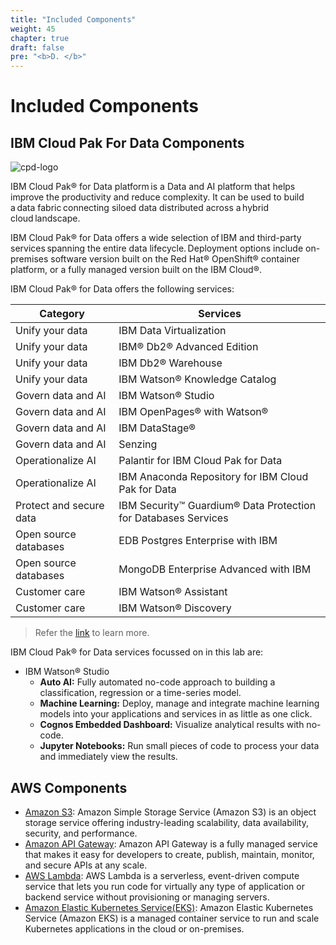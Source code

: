 ```yaml
---
title: "Included Components"
weight: 45
chapter: true
draft: false
pre: "<b>D. </b>"
---
```


# Included Components

## IBM Cloud Pak For Data Components

![cpd-logo](/images/50_low_no_code_ml_Lab/cpd-logo.png)

IBM Cloud Pak® for Data platform is a Data and AI platform that helps improve the productivity and reduce complexity. It can be used to build a data fabric connecting siloed data distributed across a hybrid cloud landscape.

IBM Cloud Pak® for Data offers a wide selection of IBM and third-party services spanning the entire data lifecycle. Deployment options include on-premises software version built on the Red Hat® OpenShift® container platform, or a fully managed version built on the IBM Cloud®.

IBM Cloud Pak® for Data offers the following services:

Category|Services
--|--
Unify your data|IBM Data Virtualization
Unify your data|IBM® Db2® Advanced Edition
Unify your data|IBM Db2® Warehouse
Unify your data|IBM Watson® Knowledge Catalog
Govern data and AI|IBM Watson® Studio
Govern data and AI|IBM OpenPages® with Watson®
Govern data and AI|IBM DataStage®
Govern data and AI|Senzing
Operationalize AI|Palantir for IBM Cloud Pak for Data
Operationalize AI|IBM Anaconda Repository for IBM Cloud Pak for Data
Protect and secure data|IBM Security™ Guardium® Data Protection for Databases Services
Open source databases|EDB Postgres Enterprise with IBM
Open source databases|MongoDB Enterprise Advanced with IBM
Customer care|IBM Watson® Assistant
Customer care|IBM Watson® Discovery

>Refer the [link](https://www.ibm.com/products/cloud-pak-for-data/services) to learn more.

IBM Cloud Pak® for Data services focussed on in this lab are:

- IBM Watson® Studio
  - **Auto AI:** Fully automated no-code approach to building a classification, regression or a time-series model.
  - **Machine Learning:** Deploy, manage and integrate machine learning models into your applications and services in as little as one click.
  - **Cognos Embedded Dashboard:** Visualize analytical results with no-code.
  - **Jupyter Notebooks:** Run small pieces of code to process your data and immediately view the results.

## AWS Components

* [Amazon S3](https://aws.amazon.com/s3/): Amazon Simple Storage Service (Amazon S3) is an object storage service offering industry-leading scalability, data availability, security, and performance.
* [Amazon API Gateway](https://aws.amazon.com/api-gateway/): Amazon API Gateway is a fully managed service that makes it easy for developers to create, publish, maintain, monitor, and secure APIs at any scale.
* [AWS Lambda](https://aws.amazon.com/lambda/): AWS Lambda is a serverless, event-driven compute service that lets you run code for virtually any type of application or backend service without provisioning or managing servers.
* [Amazon Elastic Kubernetes Service(EKS)](https://aws.amazon.com/eks/): Amazon Elastic Kubernetes Service (Amazon EKS) is a managed container service to run and scale Kubernetes applications in the cloud or on-premises.
